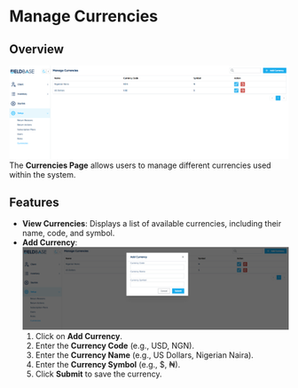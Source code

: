 # Manage Currencies

## Overview
![Currencies](./images/currencies.png)
The **Currencies Page** allows users to manage different currencies used within the system.

## Features
- **View Currencies**: Displays a list of available currencies, including their name, code, and symbol.
- **Add Currency**:
![Add Currency](./images/add_currency.png)
  1. Click on **Add Currency**.
  2. Enter the **Currency Code** (e.g., USD, NGN).
  3. Enter the **Currency Name** (e.g., US Dollars, Nigerian Naira).
  4. Enter the **Currency Symbol** (e.g., $, ₦).
  5. Click **Submit** to save the currency.
